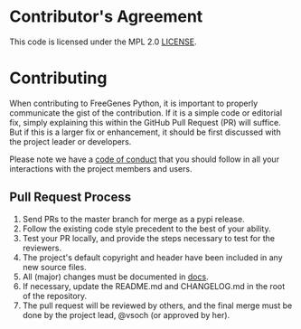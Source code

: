 # Contributor's Agreement

This code is licensed under the MPL 2.0 [LICENSE](LICENSE).

# Contributing

When contributing to FreeGenes Python, it is important to properly communicate the
gist of the contribution. If it is a simple code or editorial fix, simply
explaining this within the GitHub Pull Request (PR) will suffice. But if this
is a larger fix or enhancement, it should be first discussed with the project
leader or developers.

Please note we have a [code of conduct](CODE_OF_CONDUCT.md) that you should follow in
all your interactions with the project members and users.

## Pull Request Process

1. Send PRs to the master branch for merge as a pypi release.
2. Follow the existing code style precedent to the best of your ability.
3. Test your PR locally, and provide the steps necessary to test for the reviewers.
4. The project's default copyright and header have been included in any new source files.
5. All (major) changes must be documented in [docs](../docs).
6. If necessary, update the README.md and CHANGELOG.md in the root of the repository.
7. The pull request will be reviewed by others, and the final merge must be
   done by the project lead, @vsoch (or approved by her).
